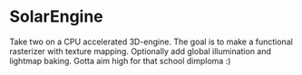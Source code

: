 # SolarEngine
 Take two on a CPU accelerated 3D-engine. The goal is to make a functional rasterizer with texture mapping. Optionally add global illumination and lightmap baking. Gotta aim high for that school dimploma :)
